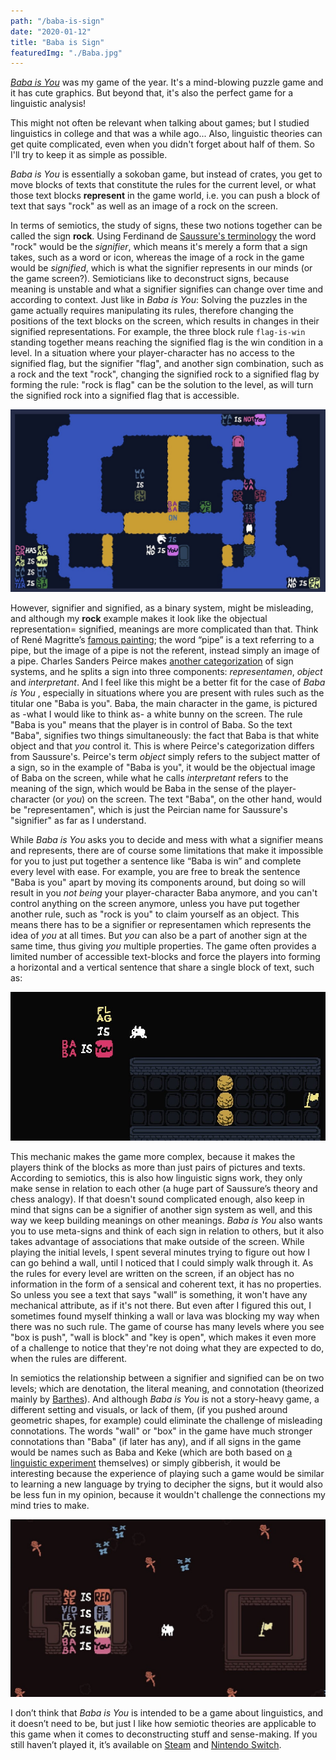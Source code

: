 ```yaml
---
path: "/baba-is-sign"
date: "2020-01-12"
title: "Baba is Sign"
featuredImg: "./Baba.jpg"
---
```

  [*Baba is You*](https://hempuli.com/baba/) was my game of the year. It's a mind-blowing puzzle game and it has cute graphics. But beyond that, it's also the perfect game for a linguistic analysis! 


This might not often be relevant when talking about games; but I studied linguistics in college and that was a while ago... Also, linguistic theories can get quite complicated, even when you didn't forget about half of them. So I'll try to keep it as simple as possible.


*Baba is You* is essentially a sokoban game, but instead of crates, you get to move blocks of texts that constitute the rules for the current level, or what those text blocks **represent** in the game world, i.e. you can push a block of text that says "rock" as well as an image of a rock on the screen. 

In terms of semiotics, the study of signs, these two notions together can be called the sign **rock**. Using Ferdinand de [Saussure's terminology](https://www.amazon.com/Course-General-Linguistics-Court-Classics/dp/0812690230) the word "rock" would be the *signifier*, which means it's merely a form that a sign takes, such as a word or icon, whereas the image of a rock in the game would be *signified*, which is what the signifier represents in our minds (or the game screen?). Semioticians like to deconstruct signs, because meaning is unstable and what a signifier signifies can change over time and according to context. Just like  in *Baba is You*: Solving the puzzles in the game actually requires manipulating its rules, therefore changing the positions of the text blocks on the screen, which results in changes in their signified representations. For example, the three block rule `flag-is-win` standing together means reaching the signified flag is the win condition in a level. In a situation where your player-character has no access to the signified flag, but the signifier "flag", and another sign combination, such as a rock and the text "rock", changing the signified rock to a signified flag by forming the rule: "rock is flag" can be the solution to the level, as will turn the signified rock into a signified flag that is accessible. 

![Hand is You](./hand-is-you.jpg)

However, signifier and signified, as a binary system, might be misleading, and although my **rock** example makes it look like the objectual representation= signified, meanings are more complicated than that. Think of  René Magritte’s [famous painting](https://collections.lacma.org/node/239578); the word “pipe” is a text referring to a pipe, but the image of a pipe is not the referent, instead simply an image of a pipe. Charles Sanders Peirce makes [another categorization](https://muse.jhu.edu/book/41103) of sign systems, and he splits a sign into  three components: *representamen*, *object* and *interpretant*. And I feel like this might be a better fit for the case of *Baba is You* , especially in situations where you are present with rules such as the titular one "Baba is you". Baba, the main character in the game, is pictured as -what I would like to think as- a white bunny on the screen. The rule "Baba is you" means that the player is in control of Baba. So the text "Baba", signifies two things simultaneously: the fact that Baba is that white object and that *you* control it. This is where Peirce's categorization differs from Saussure's. Peirce's term *object* simply refers to the subject matter of a sign, so in the example of "Baba is you", it would be the objectual image of Baba on the screen, while what he calls *interpretant* refers to the meaning of the sign, which would be Baba in the sense of the player-character (or *you*) on the screen. The text "Baba", on the other hand, would be "representamen", which is just the Peircian name for Saussure's "signifier" as far as I understand. 


While *Baba is You* asks you to decide and mess with what a signifier means and represents, there are of course some limitations that make it impossible for you to just put together a sentence like “Baba is win” and complete every level with ease. For example, you are free to break the sentence "Baba is you" apart by moving its components around, but doing so will result in you *not being* your player-character Baba anymore, and you can't control anything on the screen anymore, unless you have put together another rule, such as "rock is you" to claim yourself as an object. This means there has to be a signifier or representamen which represents the idea of *you* at all times. But *you* can also be a part of another sign at the same time, thus giving *you* multiple properties. The game often provides a limited number of accessible text-blocks and force the players into forming a horizontal and a vertical sentence that share a single block of text, such as: 

![Baba is you and flag is you](./flag-is-you.jpg)


This mechanic makes the game more complex, because it makes the players think of the blocks as more than just pairs of pictures and texts.  According to semiotics, this is also how linguistic signs work, they only make sense in relation to each other (a huge part of  Saussure’s theory and chess analogy). If that doesn't sound complicated enough, also keep in mind that signs can be a signifier of another sign system as well, and this way we keep building meanings on other meanings. *Baba is You* also wants you to use meta-signs and think of each sign in relation to others, but it also takes advantage of associations that make outside of the screen. While playing the initial levels, I spent several minutes trying to figure out how I can go behind a wall, until I noticed that I could simply walk through it. As the rules for every level are written on the screen, if an object has no information in the form of a sensical and coherent text, it has no properties. So unless you see a text that says "wall” is something, it won't have any mechanical attribute, as if it's not there. But even after I figured this out, I sometimes found myself thinking a wall or lava was blocking my way when there was no such rule. The game of course has many levels where you see "box is push", "wall is block" and "key is open", which makes it even more of a challenge to notice that they're not doing what they are expected to do, when the rules are different. 

In semiotics the relationship between a signifier and signified can be on two levels; which are denotation, the literal meaning, and connotation (theorized mainly by [Barthes](https://www.amazon.com/Mythologies-Roland-Barthes/dp/0374521506)). And although *Baba is You* is not a story-heavy game, a different setting and visuals, or lack of them, (if you pushed around geometric shapes, for example) could eliminate the challenge of misleading connotations. The words "wall" or "box" in the game have much stronger connotations than "Baba" (if  later has any), and if all signs in the game would be names such as Baba and Keke (which are both based on [a linguistic experiment](https://www.reddit.com/r/NintendoSwitch/comments/ben6qj/hi_im_hempuli_the_developer_of_baba_is_you_ask_me/el71s4i/) themselves) or simply gibberish, it would be interesting because the experience of playing such a game would be similar to learning a new language by trying to decipher the signs, but it would also be less fun in my opinion, because it wouldn't challenge the connections my mind tries to make. 

![INSIDE looks like LIMBO](./roses-are-red.jpg)

I don’t think that *Baba is You* is intended to be a game about linguistics, and it doesn’t need to be, but just I like how semiotic theories are applicable to this game when it comes to deconstructing stuff and sense-making. If you still haven’t played it, it’s available on  [Steam](https://store.steampowered.com/app/736260/Baba_Is_You/) and [Nintendo Switch](https://www.nintendo.com/games/detail/baba-is-you-switch/).
